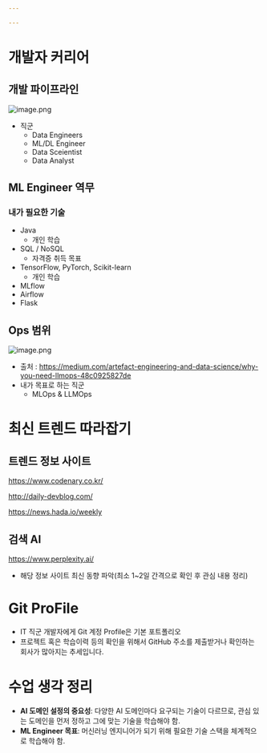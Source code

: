 ```yaml
---

---
```


# 개발자 커리어

## 개발 파이프라인

![image.png](https://i.imgur.com/EKOOhuK.png)

- 직군
    - Data Engineers
    - ML/DL Engineer
    - Data Sceientist
    - Data Analyst

## ML Engineer 역무

### 내가 필요한 기술

- Java
    - 개인 학습
- SQL / NoSQL
    - 자격증 취득 목표
- TensorFlow, PyTorch, Scikit-learn
    - 개인 학습
- MLflow
- Airflow
- Flask

## Ops 범위

![image.png](https://i.imgur.com/270FkKq.png)

- 출처 : https://medium.com/artefact-engineering-and-data-science/why-you-need-llmops-48c0925827de
- 내가 목표로 하는 직군
    - MLOps & LLMOps

# 최신 트렌드 따라잡기

## 트렌드 정보 사이트

https://www.codenary.co.kr/

http://daily-devblog.com/

https://news.hada.io/weekly

## 검색 AI

https://www.perplexity.ai/

- 해당 정보 사이트 최신 동향 파악(최소 1~2일 간격으로 확인 후 관심 내용 정리)

# Git ProFile

- IT 직군 개발자에게 Git 계정 Profile은 기본 포트폴리오
- 프로젝트 혹은 학습이력 등의 확인을 위해서 GitHub 주소를 제출받거나 확인하는 회사가 많아지는 추세입니다.



# 수업 생각 정리

- **AI 도메인 설정의 중요성**: 다양한 AI 도메인마다 요구되는 기술이 다르므로, 관심 있는 도메인을 먼저 정하고 그에 맞는 기술을 학습해야 함.
- **ML Engineer 목표**: 머신러닝 엔지니어가 되기 위해 필요한 기술 스택을 체계적으로 학습해야 함.